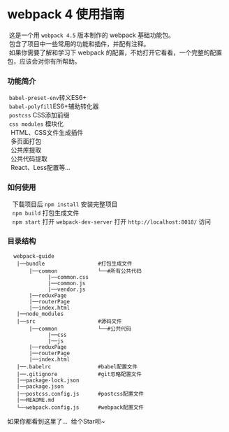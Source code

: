 # webpack 4 使用指南
  这是一个用 `webpack 4.5` 版本制作的 webpack 基础功能包。 <br>
  包含了项目中一些常用的功能和插件，并配有注释。 <br>
  如果你需要了解和学习下 webpack 的配置，不妨打开它看看，一个完整的配置包，应该会对你有所帮助。 <br>
### 功能简介
  `babel-preset-env`转义ES6+ <br>
  `babel-polyfill`ES6+辅助转化器 <br>
  `postcss` CSS添加前缀 <br>
  `css modules` 模块化 <br>
   HTML、CSS文件生成插件 <br>
   多页面打包 <br>
   公共库提取 <br>
   公共代码提取 <br>
   React、Less配置等...
 ### 如何使用
    下载项目后 `npm install` 安装完整项目 <br>
    `npm build` 打包生成文件 <br>
    `npm start` 打开 `webpack-dev-server` 打开 `http://localhost:8018/` 访问
 ### 目录结构
 ```
   webpack-guide
    |──bundle                 #打包生成文件
        |──common             └──#所有公共代码
              |──common.css
              |──common.js
              |──vendor.js
        |──reduxPage
        |──routerPage
        |──index.html
    |──node_modules
    |──src                    #源码文件
        |──common             └──#公共代码
              |──css
              |──js
        |──reduxPage
        |──routerPage
        |──index.html
    |──.babelrc               #babel配置文件
    |──.gitignore             #git忽略配置文件
    |──package-lock.json
    |──package.json
    |──postcss.config.js      #postcss配置文件
    |──README.md
    └──webpack.config.js      #webpack配置文件
```


如果你都看到这里了...  给个Star呗~
